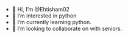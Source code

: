 - 👋 Hi, I’m @Ehtisham02
- 👀 I’m interested in python
- 🌱 I’m currently learning python.
- 💞️ I’m looking to collaborate on with seniors.

<!---
Ehtisham02/Ehtisham02 is a ✨ special ✨ repository because its `README.md` (this file) appears on your GitHub profile.
You can click the Preview link to take a look at your changes.
--->
